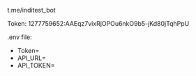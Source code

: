 t.me/inditest_bot

Token: 1277759652:AAEqz7vixRjOPOu6nkO9b5-jKd80jTqhPpU

.env file:
- Token=
- API_URL=
- API_TOKEN=